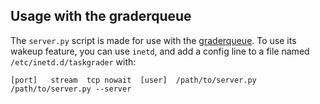 ## Usage with the graderqueue

The `server.py` script is made for use with the [graderqueue](https://github.com/France-ioi/graderqueue). To use its wakeup feature, you can use `inetd`, and add a config line to a file named `/etc/inetd.d/taskgrader` with:

    [port]   stream  tcp nowait  [user]  /path/to/server.py /path/to/server.py --server

